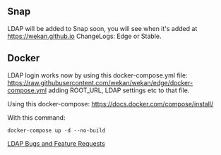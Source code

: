 ## Snap

LDAP will be added to Snap soon, you will see when it's added at https://wekan.github.io ChangeLogs: Edge or Stable.

## Docker

LDAP login works now by using this docker-compose.yml file:
https://raw.githubusercontent.com/wekan/wekan/edge/docker-compose.yml
adding ROOT_URL, LDAP settings etc to that file.

Using this docker-compose:
https://docs.docker.com/compose/install/

With this command:
``` 
docker-compose up -d --no-build
```
[LDAP Bugs and Feature Requests](https://github.com/wekan/wekan-ldap/issues)
